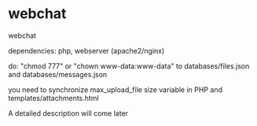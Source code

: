 # webchat
webchat

dependencies: php, webserver (apache2/nginx)

do: "chmod 777" or "chown www-data:www-data" to databases/files.json and databases/messages.json

you need to synchronize max_upload_file size variable in PHP and templates/attachments.html

A detailed description will come later
